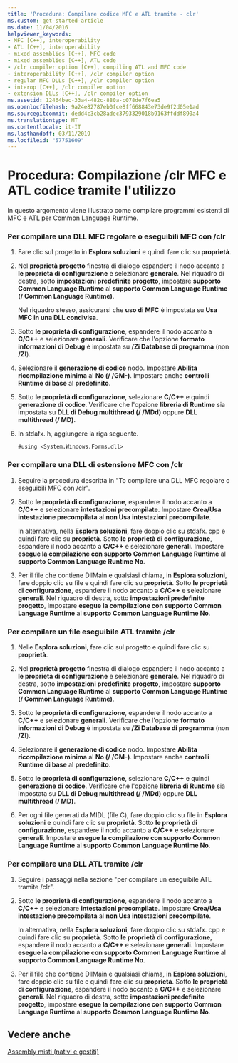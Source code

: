 ```yaml
---
title: 'Procedura: Compilare codice MFC e ATL tramite - clr'
ms.custom: get-started-article
ms.date: 11/04/2016
helpviewer_keywords:
- MFC [C++], interoperability
- ATL [C++], interoperability
- mixed assemblies [C++], MFC code
- mixed assemblies [C++], ATL code
- /clr compiler option [C++], compiling ATL and MFC code
- interoperability [C++], /clr compiler option
- regular MFC DLLs [C++], /clr compiler option
- interop [C++], /clr compiler option
- extension DLLs [C++], /clr compiler option
ms.assetid: 12464bec-33a4-482c-880a-c078de7f6ea5
ms.openlocfilehash: 9a24e82787eb0fce8ff668843e73de9f2d05e1ad
ms.sourcegitcommit: dedd4c3cb28adec3793329018b9163ffddf890a4
ms.translationtype: MT
ms.contentlocale: it-IT
ms.lasthandoff: 03/11/2019
ms.locfileid: "57751609"
---
```

# <a name="how-to-compile-mfc-and-atl-code-by-using-clr"></a>Procedura: Compilazione /clr MFC e ATL codice tramite l'utilizzo

In questo argomento viene illustrato come compilare programmi esistenti di MFC e ATL per Common Language Runtime.

### <a name="to-compile-an-mfc-executable-or-regular-mfc-dll-by-using-clr"></a>Per compilare una DLL MFC regolare o eseguibili MFC con /clr

1. Fare clic sul progetto in **Esplora soluzioni** e quindi fare clic su **proprietà**.

1. Nel **proprietà progetto** finestra di dialogo espandere il nodo accanto a **le proprietà di configurazione** e selezionare **generale**. Nel riquadro di destra, sotto **impostazioni predefinite progetto**, impostare **supporto Common Language Runtime** al **supporto Common Language Runtime (/ Common Language Runtime)**.

   Nel riquadro stesso, assicurarsi che **uso di MFC** è impostata su **Usa MFC in una DLL condivisa**.

1. Sotto **le proprietà di configurazione**, espandere il nodo accanto a **C/C++** e selezionare **generali**. Verificare che l'opzione **formato informazioni di Debug** è impostata su **/Zi Database di programma** (non **/ZI**).

1. Selezionare il **generazione di codice** nodo. Impostare **Abilita ricompilazione minima** al **No (/ /GM-)**. Impostare anche **controlli Runtime di base** al **predefinito**.

1. Sotto **le proprietà di configurazione**, selezionare **C/C++** e quindi **generazione di codice**. Verificare che l'opzione **libreria di Runtime** sia impostata su **DLL di Debug multithread (/ /MDd)** oppure **DLL multithread (/ MD)**.

1. In stdafx. h, aggiungere la riga seguente.

    ```
    #using <System.Windows.Forms.dll>
    ```

### <a name="to-compile-an-mfc-extension-dll-by-using-clr"></a>Per compilare una DLL di estensione MFC con /clr

1. Seguire la procedura descritta in "To compilare una DLL MFC regolare o eseguibili MFC con /clr".

1. Sotto **le proprietà di configurazione**, espandere il nodo accanto a **C/C++** e selezionare **intestazioni precompilate**. Impostare **Crea/Usa intestazione precompilata** al **non Usa intestazioni precompilate**.

   In alternativa, nella **Esplora soluzioni**, fare doppio clic su stdafx. cpp e quindi fare clic su **proprietà**. Sotto **le proprietà di configurazione**, espandere il nodo accanto a **C/C++** e selezionare **generali**. Impostare **esegue la compilazione con supporto Common Language Runtime** al **supporto Common Language Runtime No**.

1. Per il file che contiene DllMain e qualsiasi chiama, in **Esplora soluzioni**, fare doppio clic su file e quindi fare clic su **proprietà**. Sotto **le proprietà di configurazione**, espandere il nodo accanto a **C/C++** e selezionare **generali**. Nel riquadro di destra, sotto **impostazioni predefinite progetto**, impostare **esegue la compilazione con supporto Common Language Runtime** al **supporto Common Language Runtime No**.

### <a name="to-compile-an-atl-executable-by-using-clr"></a>Per compilare un file eseguibile ATL tramite /clr

1. Nelle **Esplora soluzioni**, fare clic sul progetto e quindi fare clic su **proprietà**.

1. Nel **proprietà progetto** finestra di dialogo espandere il nodo accanto a **le proprietà di configurazione** e selezionare **generale**. Nel riquadro di destra, sotto **impostazioni predefinite progetto**, impostare **supporto Common Language Runtime** al **supporto Common Language Runtime (/ Common Language Runtime)**.

1. Sotto **le proprietà di configurazione**, espandere il nodo accanto a **C/C++** e selezionare **generali**. Verificare che l'opzione **formato informazioni di Debug** è impostata su **/Zi Database di programma** (non **/ZI**).

1. Selezionare il **generazione di codice** nodo. Impostare **Abilita ricompilazione minima** al **No (/ /GM-)**. Impostare anche **controlli Runtime di base** al **predefinito**.

1. Sotto **le proprietà di configurazione**, selezionare **C/C++** e quindi **generazione di codice**. Verificare che l'opzione **libreria di Runtime** sia impostata su **DLL di Debug multithread (/ /MDd)** oppure **DLL multithread (/ MD)**.

1. Per ogni file generati da MIDL (file C), fare doppio clic su file in **Esplora soluzioni** e quindi fare clic su **proprietà**. Sotto **le proprietà di configurazione**, espandere il nodo accanto a **C/C++** e selezionare **generali**. Impostare **esegue la compilazione con supporto Common Language Runtime** al **supporto Common Language Runtime No**.

### <a name="to-compile-an-atl-dll-by-using-clr"></a>Per compilare una DLL ATL tramite /clr

1. Seguire i passaggi nella sezione "per compilare un eseguibile ATL tramite /clr".

1. Sotto **le proprietà di configurazione**, espandere il nodo accanto a **C/C++** e selezionare **intestazioni precompilate**. Impostare **Crea/Usa intestazione precompilata** al **non Usa intestazioni precompilate**.

   In alternativa, nella **Esplora soluzioni**, fare doppio clic su stdafx. cpp e quindi fare clic su **proprietà**. Sotto **le proprietà di configurazione**, espandere il nodo accanto a **C/C++** e selezionare **generali**. Impostare **esegue la compilazione con supporto Common Language Runtime** al **supporto Common Language Runtime No**.

1. Per il file che contiene DllMain e qualsiasi chiama, in **Esplora soluzioni**, fare doppio clic su file e quindi fare clic su **proprietà**. Sotto **le proprietà di configurazione**, espandere il nodo accanto a **C/C++** e selezionare **generali**. Nel riquadro di destra, sotto **impostazioni predefinite progetto**, impostare **esegue la compilazione con supporto Common Language Runtime** al **supporto Common Language Runtime No**.

## <a name="see-also"></a>Vedere anche

[Assembly misti (nativi e gestiti)](../dotnet/mixed-native-and-managed-assemblies.md)

